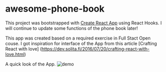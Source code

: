 # awesome-phone-book
This project was bootstrapped with [Create React App](https://github.com/facebook/create-react-app) using React Hooks. I will continue to update some functions of the phone book later!

This app was created based on a required exercise in Full Stact Open couse. I got inspiration for interface of the App from this article [Crafting React with love] (https://dev.solita.fi/2016/07/20/crafting-react-with-love.html)

A quick look of the App.
![demo](https://i.ibb.co/JpncNWz/demo.png)
